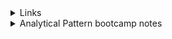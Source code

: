 <details>
<summary> Links </summary>

1. [Medium Article](https://medium.com/@karkisatkarhere/from-patterns-to-practice-50978850fa5f)
2. [Jade Codes](https://www.youtube.com/watch?v=biaaA9GfNPw)

    
</details>


<details>
<summary> Analytical Pattern bootcamp notes</summary>

1. Growth Accounting
    - How FB tracks inflow and outflow of active and inactive users (any state change tracking) 
2. Survival Analysis 
    - Of all users that signed up today, what % are still active in 30 days, 60 days, 90 days (Retention Number)

<details>
<summary> 7 patterns </summary>

<details>
<summary> 1. Aggregation-based patterns  </summary>

- The most common type of analysis
- You will mostly use `Group BY` with `Sum, AVG, percentile, count, may be array_agg`  
1.  Trend Analysis also give you RCA 
    - wow(week on week) change of dimension shows +1million but it should also give you that +1.5mil in US but -0.5 mil in India, shows it can be different overall. Bring in different dimensions like gender, country.
2. Root Cause Analysis (WHY)
    - line chart we have a dip and the reason for the dip is e.g. of spike during chinese new year for the airline. 
3. Composition 
    - e.g., user distribution by region, we have these many users in US, China.
4. Always have upstream data aggregated at daily level, that is aggregated along user_id 
    - Good for experimentation - group users and then easily add dimension to the metrics
5. IMP - when doing agg, you shouldn't be going back to fact data because fact data should be aggregated along the dimension like user_id, device_id. Dimensions will not be 1:1 
    - A key takeaway is to aggregate data at a daily level along a primary dimension (like user ID) for efficiency and to support experimentation (A/B testing). 
 6. However, caution is advised against including too many dimensions, as it can lead to overly granular data that loses analytical value.

#### Gotchas 
1. Careful about what all dimensions you bring in aggregation - will get you back to daily data 
2. Be mindful of grain you are working with, gender is cool only two-three, country only one person follows me if he leaves 100% drop so lookout at numbers as well when dealing with % based metrics.
3. Long time frame analysis (>90 days) - try to lower the cardinality - look at per week or year may be not per day, to avoid lot of rows. Daily grain is too much cardinality - say you have 90 days and 200 countries = 1800 rows - if you have any high cardinality dimension then it will increase.


### Lab 
- Defining states (new, retained, churned, resurrected, stale) via CASE WHEN statements with date logic (e.g., new if yesterday is null and today is active; retained if last active date is yesterday). Weekly states consider a 7-day window.

``` sql 
CREATE TABLE users_growth_accounting (
     user_id TEXT,
     first_active_date DATE,
     last_active_date DATE,
     daily_active_state TEXT,
     weekly_active_state TEXT,
     dates_active DATE[],
     date DATE,
     PRIMARY KEY (user_id, date)
 );

-- user can be weekly active but can be daily churned 
WITH yesterday AS (
    SELECT * FROM users_growth_accounting
    WHERE date = DATE('2023-03-10') -- starting from this date 
),
     today AS (
         SELECT
            CAST(user_id AS TEXT) as user_id,
            DATE_TRUNC('day', event_time::timestamp) as today_date,
            COUNT(1)
         FROM events
         WHERE DATE_TRUNC('day', event_time::timestamp) = DATE('2023-03-11')
         AND user_id IS NOT NULL
         GROUP BY user_id, DATE_TRUNC('day', event_time::timestamp)
     )

         SELECT COALESCE(t.user_id, y.user_id)                    as user_id,
                COALESCE(y.first_active_date, t.today_date)       AS first_active_date,
                COALESCE(t.today_date, y.last_active_date)        AS last_active_date,
                -- this is imp here
                CASE
                    WHEN y.user_id IS NULL THEN 'New'
                    WHEN y.last_active_date = t.today_date - Interval '1 day' THEN 'Retained'
                    WHEN y.last_active_date < t.today_date - Interval '1 day' THEN 'Resurrected'
                    WHEN t.today_date IS NULL AND y.last_active_date = y.date THEN 'Churned'
                    ELSE 'Stale'
                    END                                           as daily_active_state,
                -- retained vs resurrected, used bit array at facebook 
                CASE
                    WHEN y.user_id IS NULL THEN 'New'
                    WHEN y.last_active_date < t.today_date - Interval '7 day' THEN 'Resurrected'
                    WHEN
                            t.today_date IS NULL
                            AND y.last_active_date = y.date - interval '7 day' THEN 'Churned'
                    WHEN COALESCE(t.today_date, y.last_active_date) + INTERVAL '7 day' >= y.date THEN 'Retained'
                    ELSE 'Stale'
                    END                                           as weekly_active_state,
                -- from previous slides
                COALESCE(y.dates_active,
                         ARRAY []::DATE[])
                    || CASE
                           WHEN
                               t.user_id IS NOT NULL
                               THEN ARRAY [t.today_date]
                           ELSE ARRAY []::DATE[]
                    END                                           AS date_list,
                COALESCE(t.today_date, y.date + Interval '1 day') as date
         FROM today t
                  FULL OUTER JOIN yesterday y
                                  ON t.user_id = y.user_id

```
### Analysis 
- Extending to survivorship analysis by tracking a cohort (e.g., users first active on March 1, 2023), calculating percent active over time to form a J-curve (e.g., 100% on day 1, dropping to 2% long-term)
``` sql 
 SELECT
       date, 
       COUNT(CASE
           WHEN daily_active_state
                    IN ('Retained', 'Resurrected', 'New') THEN 1 END)  as number_active,
       COUNT(1) FROM users_growth_accounting
     where first_active_date = date('2023-01-10')
GROUP BY date;

-- giving you can idea many users are staying back 
-- you can another dimension for this like which day of the week 
SELECT
       date - first_active_date AS days_since_first_active,
       CAST(COUNT(CASE
           WHEN daily_active_state
                    IN ('Retained', 'Resurrected', 'New') THEN 1 END) AS REAL)/COUNT(1) as pct_active,
       COUNT(1) FROM users_growth_accounting
GROUP BY date - first_active_date; SELECT
       date, 
       COUNT(CASE
           WHEN daily_active_state
                    IN ('Retained', 'Resurrected', 'New') THEN 1 END)  as number_active,
       COUNT(1) FROM users_growth_accounting
     where first_active_date = date('2023-01-10')
GROUP BY date;

-- giving you can idea many users are staying back 
-- you can another dimension for this like which day of the week 
SELECT
       date - first_active_date AS days_since_first_active,
       CAST(COUNT(CASE
           WHEN daily_active_state
                    IN ('Retained', 'Resurrected', 'New') THEN 1 END) AS REAL)/COUNT(1) as pct_active,
       COUNT(1) FROM users_growth_accounting
GROUP BY date - first_active_date;
```

</details>

<details>
<summary> 2. Cumulation based patterns </summary>

- focussed on changes over time, between consecutive days (e.g., active today vs. yesterday)
- based on cumultaive table design
- FUll outer join (to account for missing data, where "no data is data.") here no data is data, we want to keep track of it. In aggregation we don't care about no data.

1. State Change Tracking
- opposite of SCD 
- instead of keeping all values of a dimension, it just keep the changed value, like a change log 

    - Growth Accounting 
        - New (didn't exist yest, active today)
        - Retained (active yest, active today)
        - Churned (active yest, inactive today)
        - Resurrected (active today, inactive yest)
        - Stale (inactive yes, inactive today)
        - deleted (don't exist today but were active/inactive yest) - sometimes you delete them sometimes just stale
    
    - Growth rate = (new +resurr) - churned
    
        ![mau_chart](../../resources/images/analytics/mau_chart.png)

    - Also used for tracking fake accounts, new fake account, reclassified as fake account, declassified.
    - ML model at Netflix was labelling applications as risky and not risky, then monitored the flow of that as well for monitoring. 
    - At Airbnb, model for hosts classification - host cancels on you. labelling hosts as risky not risky, track the effectiveness of training hosts.
    - It’s particularly powerful for monitoring machine learning model health (e.g., sudden shifts in classifications post-update) and strategic goals (e.g., reducing risky hosts through education).

2. Survivorship analysis or Retention (J curves)
    - tracking how many users remain active over time from a cohort
    - Survivorship analysis measures retention from a reference date (like signup) over time, starting at 100% and declining as users drop off.
    - Successful apps show a flattening curve (some users stick around long-term), while a steep decline indicates poor stickiness.
    - beyond growth to areas like cancer patient survival (reference: diagnosis date, state: alive), smokers remaining smoke-free (reference: quit date, state: not smoking).
    - This bias warns against focusing only on visible successes (like content creators who “made it”) while ignoring unseen failures, which can skew analysis.
      ![j_curve](../../resources/images/analytics/j_curve.png)
</details>

<details>
<summary> 3. Window Based patterns </summary>
    
- Calculations over a time window, split into two types:
 1. day-over-day, week-over-week, month-over-month, or year-over-year changes (like `derivatives`, showing rate of change) 
 2. `rolling sums or averages` (like integrals, showing cumulative trends).
    - SYNTAX 
    ```sql 
    SUM(column_name) OVER (
    [PARTITION BY dimension1, dimension2]
    ORDER BY order_column
    ROWS BETWEEN start_point AND end_point
    ) AS rolling_sum 
    ```
- syntax involving partitioning by dimensions like user ID and defining the window size (e.g., rolling 7 days). 
- A practical note is to partition data in big data environments to avoid performance issues, OOM issues.
- `Derivative metrics` make charts spikier, increasing volatility (especially day-over-day), while `rolling metrics` smooth noise, as seen in stock trading with 50-day or 200-day moving averages (e.g., golden cross for buy signals when 50-day crosses above 200-day)
- Airbnb example notes year-over-year metrics were skewed by the 2020 pandemic, leading to comparisons with 2019 instead.

</details>   <!--window based-->

<details>
<summary> 4. Enrichment Based patterns </summary>
We are already have all the columns we need to we will skip this one, we are assuming to be in the master layer.

</details> <!--Enrichment based-->

<details>
<summary>  2. Experimentation</summary>



</details> <!--Experimentation-->

<details>
<summary> 3. Prediction</summary>



</details> <!--Prediction-->

<details>
<summary> 4. Clustering</summary>



</details> <!--Clustering-->

<details>
<summary> 5. Decision Tree</summary>



</details> <!--Decision Tree-->

<details>
<summary> 6. Accumulation Derivative </summary>



</details> <!--Accumulation Derivative -->


<details>
<summary> 7. Funnel analysis </summary>

- Focuses on tracking user behavior through a series of steps or stages, often with the goal of optimizing conversions, engagement, or revenue.
- Funnels are essential for understanding user drop-off points and optimizing the user journey.
- The primary aim is to push users through these stages(from initial interaction to signing up or making a purchase) to achieve business goals such as increased revenue, growth, or engagement.

## LAB 
This involves tracking two key events: visiting the sign-up page (URL: /signup) and completing the sign-up process (URL: /api/v1/users). The goal is to calculate the percentage of users who complete the sign-up after visiting the page.

#### Cardinality reduction 
```sql
case when referrer like '%zachwilson%' then 'onsite'
     when  referrer like '%eczachly%' then 'onsite'
     when  referrer like '%linkedin%' then 'Linkedin'
     when  referrer like '%t.io%' then 'Twitter'
     ELSE 'Other'
     END as referred_mapped 
From
```

#### SQL Stuff 
1. GROUP BY operations: grouping sets, CUBE, and ROLLUP
   - Grouping sets let you define specific combinations of dimensions to aggregate on, like grouping by OS type, device type, and browser type together, or just by OS type alone, all in one query. 
   ```sql
    from events 
    group by grouping sets (
        (os_type, device_type, browser_type),
        (os_type, device_type),
        (os_type),
        (browser_type)
    )
   ```
   - The magic of grouping sets is that it ignores certain dimensions in specific aggregations, and when a dimension is ignored in a particular grouping set, SQL sets the value of that column to NULL in the result set for that aggregation.
     - if your original data already has NULL values in those columns, you run into ambiguity. You won't be able to tell whether a NULL in the result set means "this dimension was ignored in this aggregation" or "this dimension had a NULL value in the raw data."
     - before applying grouping sets, you should use the COALESCE function on the grouping dimensions to replace any existing NULL values with a meaningful placeholder like 'unknown' or 'N/A'.
   - This avoids the mess of multiple UNION ALL statements, which can be slow and hard to maintain. 
   - CUBE, on the other hand, gives you all possible combinations of dimensions, which can explode into a ton of aggregations
     ```sql
        from events
        group by cube(os_type, device_type, browser_type)
     ```
     - you will have 8 grains with 3 dimensions 
     - never used this at any company 
   - ROLLUP is more hierarchical, useful for data like country-state-city, where you always include the higher levels in the aggregation. It grows linearly, not factorially, making it more scalable.
        ```sql
        from events
        group by cube(country, state, city)
        ```
      
2. Window functions 
    - 30-day rolling monthly average using something like `AVG() OVER (PARTITION BY dimension ORDER BY date ROWS BETWEEN 30 PRECEDING AND CURRENT ROW)`
    - Function Over(PARTITION BY -> ORDER BY -> ROWS)
    - cummulative sum from current row till starting

3. Self Joins 

4. CROSS JOIN UNNEST or LATERAL VIEW EXPLODE
    - These are used to turn array columns back into rows, which is super useful for nested data structures. 
    - based on SQL based engine(Postgres,Presto) -> CROSS JOIN UNNEST
    - Java Based(Spark, Hadoop) -> LATERAL VIEW EXPLODE

5. Data Modeling 
    - The goal is to pre-aggregate data or materialize intermediate results to make life easier for analysts, especially as data scales. They emphasize that storage is cheaper than compute, so saving an analyst’s time by storing pre-computed tables is often worth it.
    - Symptoms of bad data modelling 
        1. Slow dashboards (consolidated all metrics across all products at FB , instagram)
            - pre aggregate along domension that people care about 
            - billions to 5 rows 
        2. Queries with large number of CTEs
            - introduce stages 
            - store them - materialise them - storage is cheaper than compute
        3. Lost of CASE WHEN statements in analyst queries 
            - data model not conformed enough 




</details> <!--Funnel based-->


</details>  <!--7 patterns-->
</details> <!--analytical-->